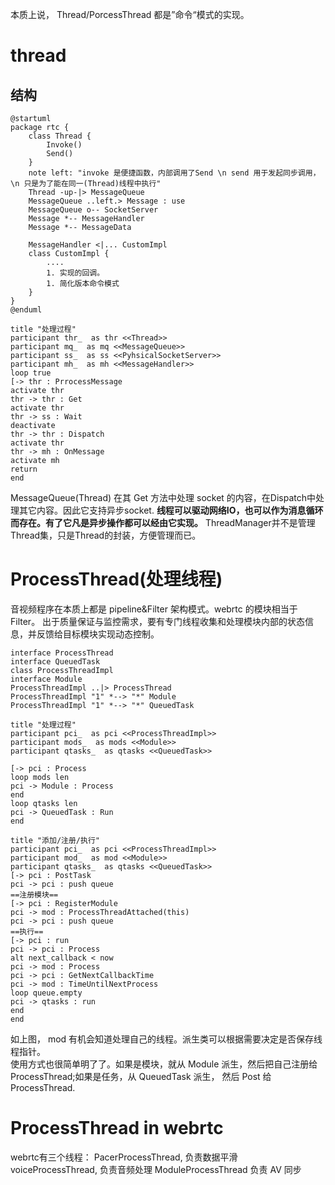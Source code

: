 本质上说， Thread/PorcessThread 都是”命令“模式的实现。  
# thread  

## 结构
```plantuml
@startuml
package rtc { 
    class Thread {
        Invoke() 
        Send() 
    }
    note left: "invoke 是便捷函数，内部调用了Send \n send 用于发起同步调用，\n 只是为了能在同一(Thread)线程中执行"
    Thread -up-|> MessageQueue
    MessageQueue ..left.> Message : use
    MessageQueue o-- SocketServer
    Message *-- MessageHandler
    Message *-- MessageData

    MessageHandler <|... CustomImpl
    class CustomImpl {
        ....
        1. 实现的回调。
        1. 简化版本命令模式
    }
}
@enduml
```
```plantuml
title "处理过程"
participant thr_  as thr <<Thread>>
participant mq_  as mq <<MessageQueue>>
participant ss_  as ss <<PyhsicalSocketServer>>
participant mh_  as mh <<MessageHandler>>
loop true
[-> thr : PrrocessMessage
activate thr
thr -> thr : Get
activate thr
thr -> ss : Wait
deactivate 
thr -> thr : Dispatch
activate thr
thr -> mh : OnMessage
activate mh
return 
end
```
MessageQueue(Thread) 在其 Get 方法中处理 socket 的内容，在Dispatch中处理其它内容。因此它支持异步socket.
**线程可以驱动网络IO，也可以作为消息循环而存在。有了它凡是异步操作都可以经由它实现。**
ThreadManager并不是管理Thread集，只是Thread的封装，方便管理而已。
# ProcessThread(处理线程)
音视频程序在本质上都是 pipeline&Filter 架构模式。webrtc 的模块相当于Filter。 出于质量保证与监控需求，要有专门线程收集和处理模块内部的状态信息，并反馈给目标模块实现动态控制。
```plantuml
interface ProcessThread
interface QueuedTask
class ProcessThreadImpl
interface Module
ProcessThreadImpl ..|> ProcessThread
ProcessThreadImpl "1" *--> "*" Module
ProcessThreadImpl "1" *--> "*" QueuedTask
```
```plantuml
title "处理过程"
participant pci_  as pci <<ProcessThreadImpl>>
participant mods_  as mods <<Module>>
participant qtasks_  as qtasks <<QueuedTask>>

[-> pci : Process
loop mods len
pci -> Module : Process
end
loop qtasks len
pci -> QueuedTask : Run
end
```
```plantuml
title "添加/注册/执行"
participant pci_  as pci <<ProcessThreadImpl>>
participant mod_  as mod <<Module>>
participant qtasks_  as qtasks <<QueuedTask>>
[-> pci : PostTask
pci -> pci : push queue
==注册模块==
[-> pci : RegisterModule
pci -> mod : ProcessThreadAttached(this)
pci -> pci : push queue
==执行==
[-> pci : run
pci -> pci : Process
alt next_callback < now
pci -> mod : Process
pci -> pci : GetNextCallbackTime
pci -> mod : TimeUntilNextProcess
loop queue.empty
pci -> qtasks : run
end
end
```
如上图， mod 有机会知道处理自己的线程。派生类可以根据需要决定是否保存线程指针。  
使用方式也很简单明了了。如果是模块，就从 Module 派生，然后把自己注册给 ProcessThread;如果是任务，从 QueuedTask 派生， 然后 Post 给 ProcessThread.  

# ProcessThread in webrtc
webrtc有三个线程： 
PacerProcessThread,  负责数据平滑   
voiceProcessThread,  负责音频处理
ModuleProcessThread 负责 AV 同步
